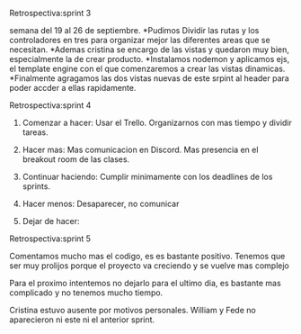 Retrospectiva:sprint 3

semana del 19 al 26 de septiembre.
*Pudimos Dividir las rutas y los controladores en tres para organizar mejor las diferentes areas que se necesitan.
*Ademas cristina se encargo de las vistas y quedaron muy bien, especialmente la de crear producto.
*Instalamos nodemon y aplicamos ejs, el template engine con el que comenzaremos a crear las vistas dinamicas.
*Finalmente agragamos las dos vistas nuevas de este srpint al header para poder accder a ellas rapidamente.

Retrospectiva:sprint 4

1. Comenzar a hacer: Usar el Trello. Organizarnos con mas tiempo y dividir tareas.

2. Hacer mas: Mas comunicacion en Discord. Mas presencia en el breakout room de las clases.

3. Continuar haciendo: Cumplir minimamente con los deadlines de los sprints.

4. Hacer menos: Desaparecer, no comunicar

5. Dejar de hacer:



Retrospectiva:sprint 5

Comentamos mucho mas el codigo, es es bastante positivo. Tenemos que ser muy prolijos porque el proyecto va creciendo y se vuelve mas complejo

Para el proximo intentemos no dejarlo para el ultimo dia, es bastante mas complicado y no tenemos mucho tiempo.

Cristina estuvo ausente por motivos personales. William y Fede no aparecieron ni este ni el anterior sprint.
